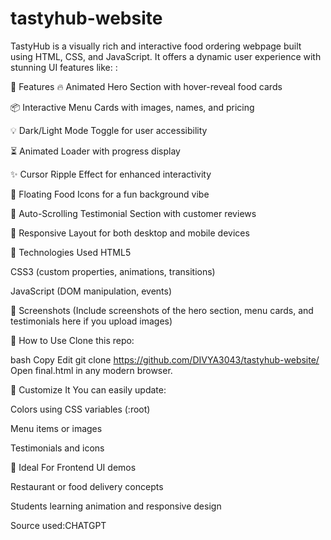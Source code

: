 # tastyhub-website
TastyHub is a visually rich and interactive food ordering webpage built using HTML, CSS, and JavaScript. It offers a dynamic user experience with stunning UI features like:
:

🚀 Features
🔥 Animated Hero Section with hover-reveal food cards

📦 Interactive Menu Cards with images, names, and pricing

💡 Dark/Light Mode Toggle for user accessibility

⏳ Animated Loader with progress display

✨ Cursor Ripple Effect for enhanced interactivity

🍔 Floating Food Icons for a fun background vibe

💬 Auto-Scrolling Testimonial Section with customer reviews

🎯 Responsive Layout for both desktop and mobile devices

📁 Technologies Used
HTML5

CSS3 (custom properties, animations, transitions)

JavaScript (DOM manipulation, events)

📸 Screenshots
(Include screenshots of the hero section, menu cards, and testimonials here if you upload images)

📌 How to Use
Clone this repo:

bash
Copy
Edit
git clone https://github.com/DIVYA3043/tastyhub-website/
Open final.html in any modern browser.

🎨 Customize It
You can easily update:

Colors using CSS variables (:root)

Menu items or images

Testimonials and icons

🧠 Ideal For
Frontend UI demos

Restaurant or food delivery concepts

Students learning animation and responsive design

Source used:CHATGPT 
